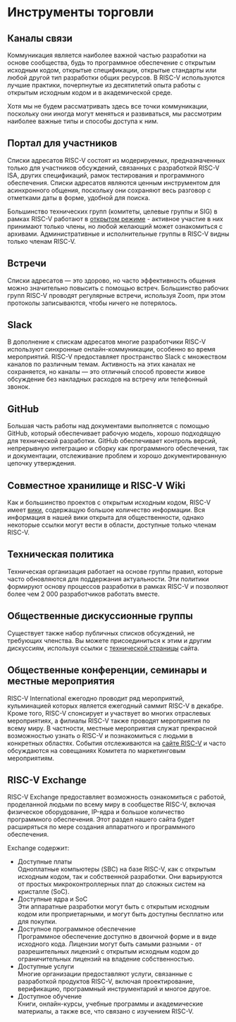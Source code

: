 # Инструменты торговли
## Каналы связи
Коммуникация является наиболее важной частью разработки на основе сообщества, будь то программное обеспечение с открытым исходным кодом, 
открытые спецификации, открытые стандарты или любой другой тип разработки общих ресурсов. В RISC-V используются лучшие практики, почерпнутые 
из десятилетий опыта работы с открытым исходным кодом и в академической среде.

Хотя мы не будем рассматривать здесь все точки коммуникации, поскольку они иногда могут меняться и развиваться, 
мы рассмотрим наиболее важные типы и способы доступа к ним.

## Портал для участников
Списки адресатов RISC-V состоят из модерируемых, предназначенных только для участников обсуждений, связанных с разработкой RISC-V ISA, 
других спецификаций, рамок тестирования и программного обеспечения. Списки адресатов являются ценным инструментом для асинхронного общения, 
поскольку они сохраняют весь разговор с отметками даты в форме, удобной для поиска.

Большинство технических групп (комитеты, целевые группы и SIG) в рамках RISC-V работают в [открытом режиме](https://lists.riscv.org/g/main) - 
активное участие в них принимают только члены, но любой желающий может ознакомиться с архивами. Административные и исполнительные 
группы в RISC-V видны только членам RISC-V.

## Встречи
Списки адресатов — это здорово, но часто эффективность общения можно значительно повысить с помощью встреч. 
Большинство рабочих групп RISC-V проводят регулярные встречи, используя Zoom, при этом протоколы записываются, чтобы ничего не потерялось.

## Slack
В дополнение к спискам адресатов многие разработчики RISC-V используют синхронные онлайн-коммуникации, особенно во время мероприятий. 
RISC-V предоставляет пространство Slack с множеством каналов по различным темам. Активность на этих каналах не сохраняется, 
но каналы — это отличный способ провести живое обсуждение без накладных расходов на встречу или телефонный звонок.

## GitHub
Большая часть работы над документами выполняется с помощью GitHub, который обеспечивает рабочую модель, хорошо подходящую для технической разработки. 
GitHub обеспечивает контроль версий, непрерывную интеграцию и сборку как программного обеспечения, так и документации, отслеживание проблем и хорошо 
документированную цепочку утверждения.

## Совместное хранилище и RISC-V Wiki
Как и большинство проектов с открытым исходным кодом, RISC-V имеет [вики](https://wiki.riscv.org/), содержащую большое количество информации. 
Вся информация в нашей вики открыта для общественности, однако некоторые ссылки могут вести в области, доступные только членам RISC-V.

## Техническая политика
Техническая организация работает на основе группы правил, которые часто обновляются для поддержания актуальности. 
Эти политики формируют основу процессов разработки в рамках RISC-V и позволяют более чем 2 000 разработчиков работать вместе.

## Общественные дискуссионные группы
Существует также набор публичных списков обсуждений, не требующих членства. Вы можете присоединиться к этим и другим дискуссиям, 
используя ссылки с [технической страницы](https://riscv.org/technical/technical-forums/) сайта.

## Общественные конференции, семинары и местные мероприятия
RISC-V International ежегодно проводит ряд мероприятий, кульминацией которых является ежегодный саммит RISC-V в декабре. 
Кроме того, RISC-V спонсирует и участвует во многих отраслевых мероприятиях, а филиалы RISC-V также проводят мероприятия по всему миру. 
В частности, местные мероприятия служат прекрасной возможностью узнать о RISC-V и познакомиться с людьми в конкретных областях. 
События отслеживаются на [сайте RISC-V](https://riscv.org/events/) и часто обсуждаются на совещаниях Комитета по маркетинговым мероприятиям.

## RISC-V Exchange 
RISC-V Exchange предоставляет возможность ознакомиться с работой, проделанной людьми по всему миру в сообществе RISC-V, 
включая физическое оборудование, IP-ядра и большое количество программного обеспечения. 
Этот раздел нашего сайта будет расширяться по мере создания аппаратного и программного обеспечения.

Exchange содержит:
- Доступные платы \
Одноплатные компьютеры (SBC) на базе RISC-V, как с открытым исходным кодом, так и собственной разработки. 
Они варьируются от простых микроконтроллерных плат до сложных систем на кристалле (SoC).
- Доступные ядра и SoC \
Эти аппаратные разработки могут быть с открытым исходным кодом или проприетарными, и могут быть доступны бесплатно или для покупки.
- Доступное программное обеспечение \
Программное обеспечение доступно в двоичной форме и в виде исходного кода. Лицензии могут быть самыми разными - от разрешительных лицензий 
с открытым исходным кодом до ограничительных лицензий на владение собственностью.
- Доступные услуги \
Многие организации предоставляют услуги, связанные с разработкой продуктов RISC-V, включая проектирование, верификацию, 
программный инструментарий и многое другое.
- Доступное обучение \
Книги, онлайн-курсы, учебные программы и академические материалы, а также все, что связано с изучением RISC-V.






